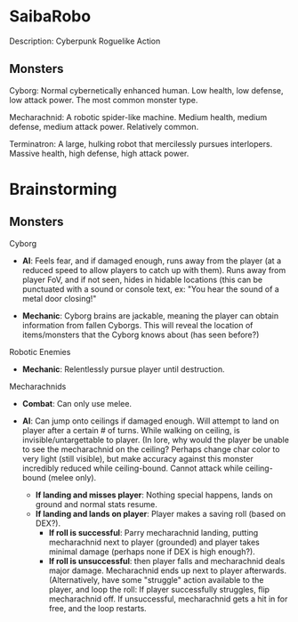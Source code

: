 # SaibaRobo
Description: Cyberpunk Roguelike Action

## Monsters
Cyborg: Normal cybernetically enhanced human. Low health, low defense, low attack power. The most common monster type.

Mecharachnid: A robotic spider-like machine. Medium health, medium defense, medium attack power. Relatively common.

Terminatron: A large, hulking robot that mercilessly pursues interlopers. Massive health, high defense, high attack power.

# Brainstorming

## Monsters
Cyborg
* **AI**: Feels fear, and if damaged enough, runs away from the player (at a reduced speed to allow players to catch up with them). Runs away from player FoV, and if not seen, hides in hidable locations (this can be punctuated with a sound or console text, ex: "You hear the sound of a metal door closing!"

* **Mechanic**: Cyborg brains are jackable, meaning the player can obtain information from fallen Cyborgs. This will reveal the location of items/monsters that the Cyborg knows about (has seen before?)

Robotic Enemies
* **Mechanic**: Relentlessly pursue player until destruction.

Mecharachnids
* **Combat**: Can only use melee.

* **AI**: Can jump onto ceilings if damaged enough. Will attempt to land on player after a certain # of turns. While walking on ceiling, is invisible/untargettable to player. (In lore, why would the player be unable to see the mecharachnid on the ceiling? Perhaps change char color to very light (still visible), but make accuracy against this monster incredibly reduced while ceiling-bound. Cannot attack while ceiling-bound (melee only).
  * **If landing and misses player**: Nothing special happens, lands on ground and normal stats resume.
  * **If landing and lands on player**: Player makes a saving roll (based on DEX?). 
    * **If roll is successful**: Parry mecharachnid landing, putting mecharachnid next to player (grounded) and player takes minimal damage (perhaps none if DEX is high enough?). 
    * **If roll is unsuccessful**: then player falls and mecharachnid deals major damage. Mecharachnid ends up next to player afterwards. (Alternatively, have some "struggle" action available to the player, and loop the roll: If player successfully struggles, flip mecharachnid off. If unsuccessful, mecharachnid gets a hit in for free, and the loop restarts.
